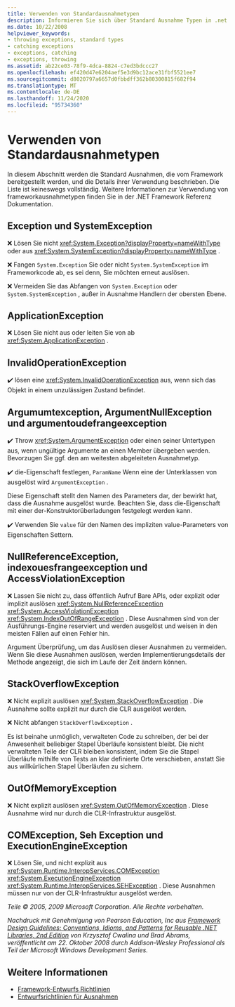```yaml
---
title: Verwenden von Standardausnahmetypen
description: Informieren Sie sich über Standard Ausnahme Typen in .net. Erfahren Sie mehr über "SystemException", "ApplicationException", "argumumtexception", "COMException" und mehr.
ms.date: 10/22/2008
helpviewer_keywords:
- throwing exceptions, standard types
- catching exceptions
- exceptions, catching
- exceptions, throwing
ms.assetid: ab22ce03-78f9-4dca-8824-c7ed3bdccc27
ms.openlocfilehash: ef420d47e6204aef5e3d9bc12ace31fbf5521ee7
ms.sourcegitcommit: d8020797a6657d0fbbdff362b80300815f682f94
ms.translationtype: MT
ms.contentlocale: de-DE
ms.lasthandoff: 11/24/2020
ms.locfileid: "95734360"
---
```

# <a name="using-standard-exception-types"></a>Verwenden von Standardausnahmetypen

In diesem Abschnitt werden die Standard Ausnahmen, die vom Framework bereitgestellt werden, und die Details ihrer Verwendung beschrieben. Die Liste ist keineswegs vollständig. Weitere Informationen zur Verwendung von frameworkausnahmetypen finden Sie in der .NET Framework Referenz Dokumentation.

## <a name="exception-and-systemexception"></a>Exception und SystemException

 ❌ Lösen Sie nicht <xref:System.Exception?displayProperty=nameWithType> oder aus <xref:System.SystemException?displayProperty=nameWithType> .

 ❌ Fangen `System.Exception` Sie oder nicht `System.SystemException` im Frameworkcode ab, es sei denn, Sie möchten erneut auslösen.

 ❌ Vermeiden Sie das Abfangen von `System.Exception` oder `System.SystemException` , außer in Ausnahme Handlern der obersten Ebene.

## <a name="applicationexception"></a>ApplicationException

 ❌ Lösen Sie nicht aus oder leiten Sie von ab <xref:System.ApplicationException> .

## <a name="invalidoperationexception"></a>InvalidOperationException

 ✔️ lösen eine <xref:System.InvalidOperationException> aus, wenn sich das Objekt in einem unzulässigen Zustand befindet.

## <a name="argumentexception-argumentnullexception-and-argumentoutofrangeexception"></a>Argumumtexception, ArgumentNullException und argumentoudefrangeexception

 ✔️ Throw <xref:System.ArgumentException> oder einen seiner Untertypen aus, wenn ungültige Argumente an einen Member übergeben werden. Bevorzugen Sie ggf. den am weitesten abgeleiteten Ausnahmetyp.

 ✔️ die-Eigenschaft festlegen, `ParamName` Wenn eine der Unterklassen von ausgelöst wird `ArgumentException` .

 Diese Eigenschaft stellt den Namen des Parameters dar, der bewirkt hat, dass die Ausnahme ausgelöst wurde. Beachten Sie, dass die-Eigenschaft mit einer der-Konstruktorüberladungen festgelegt werden kann.

 ✔️ Verwenden Sie `value` für den Namen des impliziten value-Parameters von Eigenschaften Settern.

## <a name="nullreferenceexception-indexoutofrangeexception-and-accessviolationexception"></a>NullReferenceException, indexouesfrangeexception und AccessViolationException

 ❌ Lassen Sie nicht zu, dass öffentlich Aufruf Bare APIs, oder explizit oder implizit auslösen <xref:System.NullReferenceException> <xref:System.AccessViolationException> <xref:System.IndexOutOfRangeException> . Diese Ausnahmen sind von der Ausführungs-Engine reserviert und werden ausgelöst und weisen in den meisten Fällen auf einen Fehler hin.

 Argument Überprüfung, um das Auslösen dieser Ausnahmen zu vermeiden. Wenn Sie diese Ausnahmen auslösen, werden Implementierungsdetails der Methode angezeigt, die sich im Laufe der Zeit ändern können.

## <a name="stackoverflowexception"></a>StackOverflowException

 ❌ Nicht explizit auslösen <xref:System.StackOverflowException> . Die Ausnahme sollte explizit nur durch die CLR ausgelöst werden.

 ❌ Nicht abfangen `StackOverflowException` .

 Es ist beinahe unmöglich, verwalteten Code zu schreiben, der bei der Anwesenheit beliebiger Stapel Überläufe konsistent bleibt. Die nicht verwalteten Teile der CLR bleiben konsistent, indem Sie die Stapel Überläufe mithilfe von Tests an klar definierte Orte verschieben, anstatt Sie aus willkürlichen Stapel Überläufen zu sichern.

## <a name="outofmemoryexception"></a>OutOfMemoryException

 ❌ Nicht explizit auslösen <xref:System.OutOfMemoryException> . Diese Ausnahme wird nur durch die CLR-Infrastruktur ausgelöst.

## <a name="comexception-sehexception-and-executionengineexception"></a>COMException, Seh Exception und ExecutionEngineException

 ❌ Lösen Sie, und nicht explizit aus <xref:System.Runtime.InteropServices.COMException>  <xref:System.ExecutionEngineException> <xref:System.Runtime.InteropServices.SEHException> . Diese Ausnahmen müssen nur von der CLR-Infrastruktur ausgelöst werden.

 *Teile © 2005, 2009 Microsoft Corporation. Alle Rechte vorbehalten.*

 *Nachdruck mit Genehmigung von Pearson Education, Inc aus [Framework Design Guidelines: Conventions, Idioms, and Patterns for Reusable .NET Libraries, 2nd Edition](https://www.informit.com/store/framework-design-guidelines-conventions-idioms-and-9780321545619) von Krzysztof Cwalina und Brad Abrams, veröffentlicht am 22. Oktober 2008 durch Addison-Wesley Professional als Teil der Microsoft Windows Development Series.*

## <a name="see-also"></a>Weitere Informationen

- [Framework-Entwurfs Richtlinien](index.md)
- [Entwurfsrichtlinien für Ausnahmen](exceptions.md)
